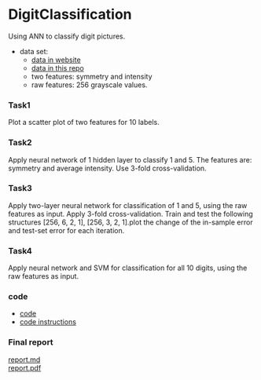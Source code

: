 # DigitClassification
Using ANN to classify digit pictures.

* data set: 
    * [data in website](http://amlbook.com/support.html)  
    * [data in this repo](data/)
    * two features: symmetry and intensity
    * raw features: 256 grayscale values.

### Task1  
Plot a scatter plot of two features for 10 labels.

### Task2
Apply neural network of 1 hidden layer to classify 1 and 5. The features are: symmetry and average intensity. Use 3-fold cross-validation.

### Task3
Apply two-layer neural network for classification of 1 and 5, using the raw features as input. Apply 3-fold cross-validation. Train and test the following structures [256, 6, 2, 1], [256, 3, 2, 1].plot the change of the in-sample error and test-set error for each iteration. 

### Task4
Apply neural network and SVM for classification for all 10 digits, using the raw features as input.

### code
* [code](code/)
* [code instructions](report/readme.md)
### Final report
[report.md](report/report.md)   
[report.pdf](report/report.pdf)